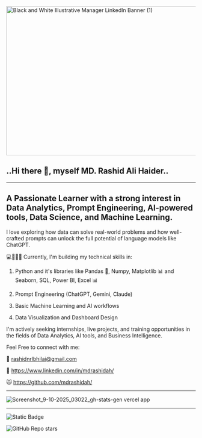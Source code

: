 <img width="1584" height="396" alt="Black and White Illustrative Manager LinkedIn Banner (1)" src="https://github.com/user-attachments/assets/64c7bfb6-077a-418f-97cd-bddbf5228368" />

##                                                   ..Hi there 👋, myself MD. Rashid Ali Haider..
-------------------------------------------------------------------------------------------------------------------------------------------------------------------------------
## A Passionate Learner with a strong interest in Data Analytics, Prompt Engineering, AI-powered tools, Data Science, and Machine Learning.
I love exploring how data can solve real-world problems and how well-crafted prompts can unlock the full potential of language models like ChatGPT.

💻🧑🏻‍💻 Currently, I'm building my technical skills in:

1. Python and it's libraries like Pandas 🐼, Numpy, Matplotlib 📊 and Seaborn, SQL, Power BI, Excel 📊

2. Prompt Engineering (ChatGPT, Gemini, Claude)

3. Basic Machine Learning and AI workflows

4. Data Visualization and Dashboard Design

I'm actively seeking internships, live projects, and training opportunities in the fields of Data Analytics, AI tools, and Business Intelligence.

Feel Free to connect with me:

📧 rashidnrlbhilai@gmail.com

🔗 https://www.linkedin.com/in/mdrashidah/

🐱 https://github.com/mdrashidah/

-------------------------------------------------------------------------------------------------------------------------------------------------------------------------------

![Screenshot_9-10-2025_03022_gh-stats-gen vercel app](https://github.com/user-attachments/assets/deb37625-6b40-45ca-ac60-68367a078105)

-------------------------------------------------------------------------------------------------------------------------------------------------------------------------------
![Static Badge](https://img.shields.io/badge/:badgeContent)


![GitHub Repo stars](https://img.shields.io/github/stars/mdrashidah/:repo)


<!--
**mdrashidah/mdrashidah** is a ✨ _special_ ✨ repository because its `README.md` (this file) appears on your GitHub profile.

Here are some ideas to get you started:

- 🔭 I’m currently working on ...
- 🌱 I’m currently learning ...
- 👯 I’m looking to collaborate on ...
- 🤔 I’m looking for help with ...
- 💬 Ask me about ...
- 📫 How to reach me: ...
- 😄 Pronouns: ...
- ⚡ Fun fact: ...
-->
